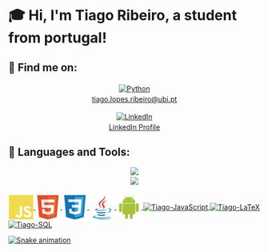 # 🎓 Hi, I'm Tiago Ribeiro, a student from portugal!

## :email: Find me on:

<!--
[<img align="left" alt="CharalambosIoannou" width="40px" src="https://raw.githubusercontent.com/iconic/open-iconic/master/svg/globe.svg" />][website]
[<img align="left" alt="CharalambosIoannou | LinkedIn" width="40px" src="https://cdn.jsdelivr.net/npm/simple-icons@v3/icons/linkedin.svg" />][linkedin]
[<img align="left" alt="CharalambosIoannou | Mail" width="40px" src="https://cdn.jsdelivr.net/npm/simple-icons@v3/icons/gmail.svg" />][mail]
-->

<p align="center">
 <a href="mailto:tiago.lopes.ribeiro@ubi.pt"> <img src="https://cdn-icons-png.flaticon.com/512/726/726623.png" alt="Python" height="40" style="vertical-align:top; margin:4px"></a> 
 <br />
 <a href="mailto:tiago.lopes.ribeiro@ubi.pt" style="vertical-align:top; margin:4px">tiago.lopes.ribeiro@ubi.pt</a> 
</p>

<p align="center">
 <a href="https://www.linkedin.com/in/tiago-ribeiro-59703927b/"> <img src="https://cdn-icons-png.flaticon.com/512/174/174857.png" alt="LinkedIn" height="40" style="vertical-align:top; margin:4px"></a> 
 <br />
 <a href="https://www.linkedin.com/in/tiago-ribeiro-59703927b/" style="vertical-align:top; margin:4px">LinkedIn Profile</a> 
</p>

## 🧰 Languages and Tools:

<div align="center">
  <a href="https://github.com/TiagoRibeiro02">
  <img height="180em" src="https://github-readme-stats.vercel.app/api?username=TiagoRibeiro02&count_private=true&show_icons=true&theme=transparent"/><br>
  <img height="145em" src="https://github-readme-stats.vercel.app/api/top-langs/?username=TiagoRibeiro02&layout=compact&theme=transparent"/>
</div>
<div style="display: inline_block"><br>
  <img align="center" alt="Tiago-Js" height=50 src="https://raw.githubusercontent.com/devicons/devicon/master/icons/javascript/javascript-plain.svg">
  <img align="center" alt="Tiago-HTML" height=50 src="https://raw.githubusercontent.com/devicons/devicon/master/icons/html5/html5-original.svg">
  <img align="center" alt="Tiago-CSS" height=50 src="https://raw.githubusercontent.com/devicons/devicon/master/icons/css3/css3-original.svg">
  <img align="center" alt="Tiago-Java" height=50 src="https://raw.githubusercontent.com/devicons/devicon/master/icons/java/java-original.svg">
  <img align="center" alt="Tiago-Android" height=50 src="https://raw.githubusercontent.com/devicons/devicon/master/icons/android/android-original.svg">
  <img align="center" alt="Tiago-JavaScript" height=50 src="https://cdn.jsdelivr.net/gh/devicons/devicon/icons/javascript/javascript-original.svg" />
  <img align="center" alt="Tiago-LaTeX" height=50 src="https://cdn.jsdelivr.net/gh/devicons/devicon/icons/latex/latex-original.svg" />
  <img align="center" alt="Tiago-SQL" height=50 src="https://cdn.jsdelivr.net/gh/devicons/devicon/icons/mysql/mysql-original-wordmark.svg" />
</div>


![Snake animation](https://github.com/TiagoRibeiro02/TiagoRibeiro02/blob/output/github-contribution-grid-snake.svg)
